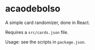 # acaodebolso

A simple card randomizer, done in React.

Requires a `src/cards.json` file.

Usage: see the scripts in `package.json`.
